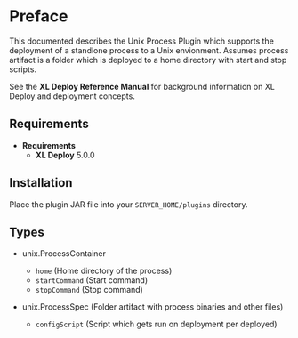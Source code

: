 # Preface #

This documented describes the Unix Process Plugin which supports the deployment of a standlone process to a Unix envionment. Assumes process artifact is a folder which is deployed to a home directory with start and stop scripts.

See the **XL Deploy Reference Manual** for background information on XL Deploy and deployment concepts.

## Requirements ##

* **Requirements**
    * **XL Deploy** 5.0.0

## Installation ##

Place the plugin JAR file into your `SERVER_HOME/plugins` directory.  

## Types ##

+ unix.ProcessContainer
  * `home` (Home directory of the process)
  * `startCommand` (Start command)
  * `stopCommand` (Stop command)

+ unix.ProcessSpec (Folder artifact with process binaries and other files)
  * `configScript` (Script which gets run on deployment per deployed)
